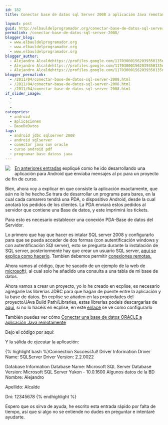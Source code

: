 ```yaml
---
id: 182
title: Conectar base de datos sql Server 2008 a aplicación Java remotamente

layout: post
guid: http://elbauldelprogramador.org/conectar-base-de-datos-sql-server-2008-a-aplicacion-java-remotamente/
permalink: /conectar-base-de-datos-sql-server-2008/
blogger_blog:
  - www.elbauldelprogramador.org
  - www.elbauldelprogramador.org
  - www.elbauldelprogramador.org
blogger_author:
  - Alejandro Alcaldehttps://profiles.google.com/117030001562039350135noreply@blogger.com
  - Alejandro Alcaldehttps://profiles.google.com/117030001562039350135noreply@blogger.com
  - Alejandro Alcaldehttps://profiles.google.com/117030001562039350135noreply@blogger.com
blogger_permalink:
  - /2011/04/conectar-base-de-datos-sql-server-2008.html
  - /2011/04/conectar-base-de-datos-sql-server-2008.html
  - /2011/04/conectar-base-de-datos-sql-server-2008.html
if_slider_image:
  - 
  - 
  - 
categories:
  - android
  - aplicaciones
  - BaseDeDatos
tags:
  - android jdbc sqlserver 2008
  - android sqlserver
  - conectar java con oracle
  - curso android pdf
  - programar base datoss java
---
```

<img border="0" src="http://elbauldelprogramador.com/content/uploads/2013/07/iconoAndroid.png" style="clear:left; float:left;margin-right:1em; margin-bottom:1em" />

[En anteriores entradas][1] expliqué como he ido desarrollando una aplicación para Android que enviaba mensajes al pc para un proyecto de fin de curso.

Bien, ahora voy a explicar en que consiste la aplicación exactamente, que aún no lo he hecho.Se trara de desarrollar un programa para bares, en la cual cada camarero tendrá una PDA, o dispositivo Android, desde la cual anotará los pedidos de los clientes. La PDA enviará estos pedidos al servidor que contiene una Base de datos, y este imprimirá los tickets.

Para esto es necesario establecer una conexión PDA-Base de datos del Servidor.

  
<!--more-->

Lo primero que hay que hacer es intalar SQL server 2008 y configurarlo para que se pueda acceder de dos formas (con autentificación windows y con autentificación SQl server), esto se pregunta durante la instalación de SQL server, posteriormente hay que crear un usuario SQL server, [aqui se explica como hacerlo][2]. Tambien debemos permitir [conexiones remotas.][3]

Ahora vamos al código, (que he sacado de un ejemplo de la web de [microsoft][4]), al cual solo he añadido una consulta a una tabla de mi base de datos.

Ahora vamos a crear un proyecto, yo lo he creado en ecplise, es necesario agregarle las librerías JDBC para que hagan de puente entre la aplicación y la base de datos. En ecplise se añaden en las propiedades del proyecto/JAva Build Path/Libraries, estas librerías podeis descargarlas de [aqui][5], si no lo hacéis en ecplise, en este [enlace][6] se ve como configurarlo

<p class="alert">
  También puedes ver cómo <a href="/2012/02/conectar-base-de-datos-oracle.html">Conectar una base de datos ORACLE a aplicación Java remotamente</a>
</p>

Dejo el código por aquí:



Y la sálida de ejecutar la aplicación:

{% highlight bash %}Connection Successful!
Driver Information
 Driver Name: SQLServer
 Driver Version: 2.2.0022

Database Information 
 Database Name: Microsoft SQL Server
 Database Version: Microsoft SQL Server Yukon - 10.0.1600
Algunos datos de la BD
Nombre: Alejandro

Apellido: Alcalde

Dni: 12345678
{% endhighlight %}

Espero que os sirva de ayuda, he escrito esta entrada rápido por falta de tiempo, así que si algo no se entiende no dudes en preguntar e intentaré ayudarte.</p> 



 [1]: http://elbauldelprogramador.com/programa-que-envia-mensajes-desde_10/
 [2]: http://kbase.gfi.com/showarticle.asp?id=KBID002804
 [3]: http://www.blogdemegastar.com/2010/09/pasos-para-configurar-sql-server-2008.html
 [4]: http://support.microsoft.com/kb/313100
 [5]: http://www.akadia.com/download/documents/sqlsrv_jdbc.tar.gz
 [6]: http://www.akadia.com/services/sqlsrv_jdbc.html